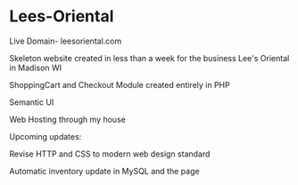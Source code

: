 # Lees-Oriental


Live Domain- leesoriental.com

Skeleton website created in less than a week for the business Lee's Oriental in Madison WI

ShoppingCart and Checkout Module created entirely in PHP

Semantic UI

Web Hosting through my house

Upcoming updates:

Revise HTTP and CSS to modern web design standard

Automatic inventory update in MySQL and the page

